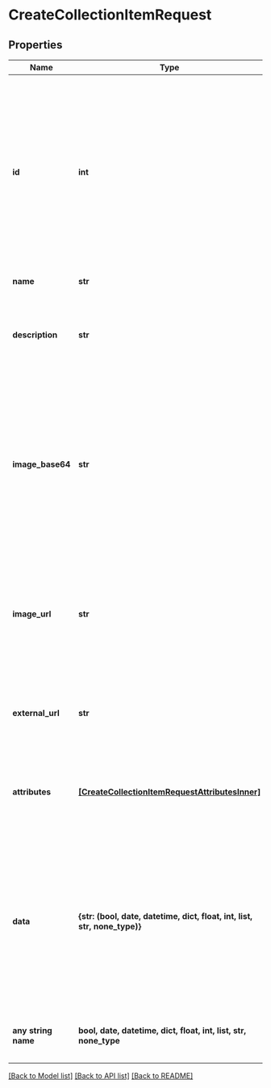 # CreateCollectionItemRequest


## Properties
Name | Type | Description | Notes
------------ | ------------- | ------------- | -------------
**id** | **int** | A unique itemId to use for this item within the collection. If an existing itemId is used, the current metadata will be overriden. Any number may be used.  The terms &#x60;itemId&#x60; and &#x60;collectionItemId&#x60; are used interchangeably and equivalent to one another throughout MetaFab documentation. | 
**name** | **str** | The name of this item. | 
**description** | **str** | A text description of this item. This is a great spot to include lore, game mechanics and more related to this item. | 
**image_base64** | **str** | A base64 string of the image for this item. Either &#x60;imageBase64&#x60; or &#x60;imageUrl&#x60; must be provided. Supported image formats are &#x60;jpg&#x60;, &#x60;jpeg&#x60;, &#x60;png&#x60;, &#x60;gif&#x60;. Recommended size of 1:1 aspect ratio and no more than 1500x1500 pixels. | [optional] 
**image_url** | **str** | An external url that resolves to an image to use for this item. This can also be set to an ipfs:// uri. Recommended size of 1:1 aspect ratio and no more than 1500x1500 pixels. | [optional] 
**external_url** | **str** | An optional URL where players can go to learn more about this item specifically, or your game, or any other link. | [optional] 
**attributes** | [**[CreateCollectionItemRequestAttributesInner]**](CreateCollectionItemRequestAttributesInner.md) | An array of objects that conform with the [metadata attributes standard that can be found here](https://docs.opensea.io/docs/metadata-standards#attributes) | [optional] 
**data** | **{str: (bool, date, datetime, dict, float, int, list, str, none_type)}** | An arbitrary object of data attached to the top level metadata object. This is useful for including data or resource URLs specific to your game. Such as URLs that point to 3D models, music files, bitmaps, or anything else you need to reference. | [optional] 
**any string name** | **bool, date, datetime, dict, float, int, list, str, none_type** | any string name can be used but the value must be the correct type | [optional]

[[Back to Model list]](../README.md#documentation-for-models) [[Back to API list]](../README.md#documentation-for-api-endpoints) [[Back to README]](../README.md)


